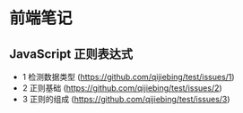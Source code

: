 # 前端笔记

## JavaScript 正则表达式
+ 1 检测数据类型 (https://github.com/qijiebing/test/issues/1)
+ 2 正则基础 (https://github.com/qijiebing/test/issues/2)
+ 3 正则的组成 (https://github.com/qijiebing/test/issues/3)
